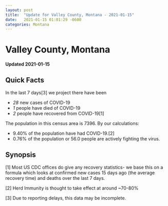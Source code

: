 ```yaml
---
layout: post
title:  "Update for Valley County, Montana - 2021-01-15"
date:   2021-01-15 01:01:29 -0600
categories: Montana
---
```


# Valley County, Montana
#### Updated 2021-01-15

## Quick Facts

In the last 7 days[3] we project there have been
- *28* new cases of COVID-19
- *1* people have died of COVID-19
- *2* people have recovered from COVID-19[1]

The population in this census area is 7396. By our calculations:
- 9.40% of the population have had COVID-19.[2]
- 0.76% of the population or 56.0 people are actively fighting the virus.

## Synopsis




[1] Most US CDC offices do give any recovery statistics- we base this on a formula which looks at confirmed new cases
15 days ago (the average recovery time) and deaths over the last 7 days.

[2] Herd Immunity is thought to take effect at around ~70-80%

[3] Due to reporting delays, this data may be incomplete.
 
    